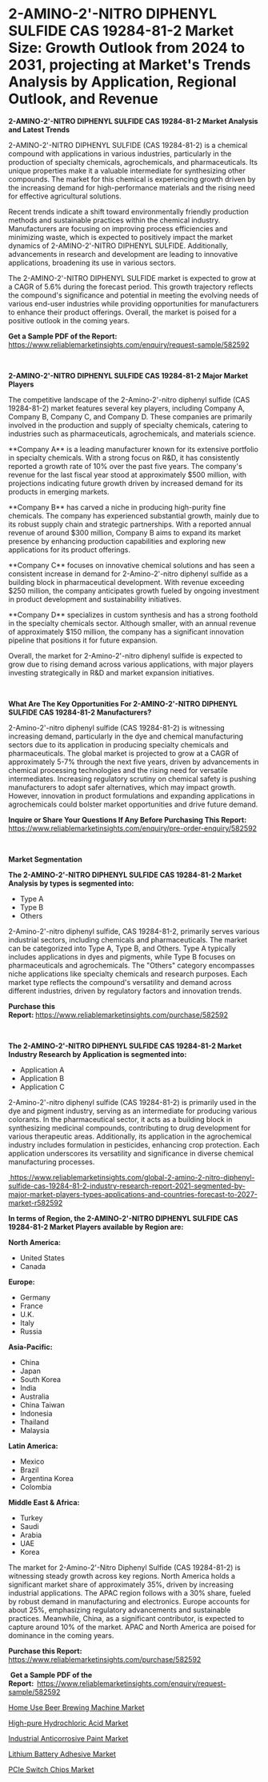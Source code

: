 <p><h1>2-AMINO-2'-NITRO DIPHENYL SULFIDE CAS 19284-81-2 Market Size: Growth Outlook from 2024 to 2031, projecting at Market's Trends Analysis by Application, Regional Outlook, and Revenue</h1></p><p><strong>2-AMINO-2'-NITRO DIPHENYL SULFIDE CAS 19284-81-2 Market Analysis and Latest Trends</strong></p>
<p><p>2-AMINO-2'-NITRO DIPHENYL SULFIDE (CAS 19284-81-2) is a chemical compound with applications in various industries, particularly in the production of specialty chemicals, agrochemicals, and pharmaceuticals. Its unique properties make it a valuable intermediate for synthesizing other compounds. The market for this chemical is experiencing growth driven by the increasing demand for high-performance materials and the rising need for effective agricultural solutions.</p><p>Recent trends indicate a shift toward environmentally friendly production methods and sustainable practices within the chemical industry. Manufacturers are focusing on improving process efficiencies and minimizing waste, which is expected to positively impact the market dynamics of 2-AMINO-2'-NITRO DIPHENYL SULFIDE. Additionally, advancements in research and development are leading to innovative applications, broadening its use in various sectors.</p><p>The 2-AMINO-2'-NITRO DIPHENYL SULFIDE market is expected to grow at a CAGR of 5.6% during the forecast period. This growth trajectory reflects the compound's significance and potential in meeting the evolving needs of various end-user industries while providing opportunities for manufacturers to enhance their product offerings. Overall, the market is poised for a positive outlook in the coming years.</p></p>
<p><strong>Get a Sample PDF of the Report:&nbsp;</strong> <a href="https://www.reliablemarketinsights.com/enquiry/request-sample/582592?utm_campaign=1549&utm_medium=2&utm_source=Github&utm_content=ia&utm_term=13102024&utm_id=2-amino-2-nitro-diphenyl-sulfide-cas-19284-81-2">https://www.reliablemarketinsights.com/enquiry/request-sample/582592</a></p>
<p>&nbsp;</p>
<p><strong>2-AMINO-2'-NITRO DIPHENYL SULFIDE CAS 19284-81-2 Major Market Players</strong></p>
<p><p>The competitive landscape of the 2-Amino-2'-nitro diphenyl sulfide (CAS 19284-81-2) market features several key players, including Company A, Company B, Company C, and Company D. These companies are primarily involved in the production and supply of specialty chemicals, catering to industries such as pharmaceuticals, agrochemicals, and materials science.</p><p>**Company A** is a leading manufacturer known for its extensive portfolio in specialty chemicals. With a strong focus on R&D, it has consistently reported a growth rate of 10% over the past five years. The company's revenue for the last fiscal year stood at approximately $500 million, with projections indicating future growth driven by increased demand for its products in emerging markets.</p><p>**Company B** has carved a niche in producing high-purity fine chemicals. The company has experienced substantial growth, mainly due to its robust supply chain and strategic partnerships. With a reported annual revenue of around $300 million, Company B aims to expand its market presence by enhancing production capabilities and exploring new applications for its product offerings.</p><p>**Company C** focuses on innovative chemical solutions and has seen a consistent increase in demand for 2-Amino-2'-nitro diphenyl sulfide as a building block in pharmaceutical development. With revenue exceeding $250 million, the company anticipates growth fueled by ongoing investment in product development and sustainability initiatives.</p><p>**Company D** specializes in custom synthesis and has a strong foothold in the specialty chemicals sector. Although smaller, with an annual revenue of approximately $150 million, the company has a significant innovation pipeline that positions it for future expansion.</p><p>Overall, the market for 2-Amino-2'-nitro diphenyl sulfide is expected to grow due to rising demand across various applications, with major players investing strategically in R&D and market expansion initiatives.</p></p>
<p>&nbsp;</p>
<p><strong>What Are The Key Opportunities For 2-AMINO-2'-NITRO DIPHENYL SULFIDE CAS 19284-81-2 Manufacturers?</strong></p>
<p><p>2-Amino-2'-nitro diphenyl sulfide (CAS 19284-81-2) is witnessing increasing demand, particularly in the dye and chemical manufacturing sectors due to its application in producing specialty chemicals and pharmaceuticals. The global market is projected to grow at a CAGR of approximately 5-7% through the next five years, driven by advancements in chemical processing technologies and the rising need for versatile intermediates. Increasing regulatory scrutiny on chemical safety is pushing manufacturers to adopt safer alternatives, which may impact growth. However, innovation in product formulations and expanding applications in agrochemicals could bolster market opportunities and drive future demand.</p></p>
<p><strong>Inquire or Share Your Questions If Any Before Purchasing This Report:</strong> <a href="https://www.reliablemarketinsights.com/enquiry/pre-order-enquiry/582592?utm_campaign=1549&utm_medium=2&utm_source=Github&utm_content=ia&utm_term=13102024&utm_id=2-amino-2-nitro-diphenyl-sulfide-cas-19284-81-2">https://www.reliablemarketinsights.com/enquiry/pre-order-enquiry/582592</a></p>
<p>&nbsp;</p>
<p><strong>Market Segmentation</strong></p>
<p><strong>The 2-AMINO-2'-NITRO DIPHENYL SULFIDE CAS 19284-81-2 Market Analysis by types is segmented into:</strong></p>
<p><ul><li>Type A</li><li>Type B</li><li>Others</li></ul></p>
<p><p>2-Amino-2'-nitro diphenyl sulfide, CAS 19284-81-2, primarily serves various industrial sectors, including chemicals and pharmaceuticals. The market can be categorized into Type A, Type B, and Others. Type A typically includes applications in dyes and pigments, while Type B focuses on pharmaceuticals and agrochemicals. The "Others" category encompasses niche applications like specialty chemicals and research purposes. Each market type reflects the compound's versatility and demand across different industries, driven by regulatory factors and innovation trends.</p></p>
<p><strong>Purchase this Report:&nbsp;</strong><a href="https://www.reliablemarketinsights.com/purchase/582592?utm_campaign=1549&utm_medium=2&utm_source=Github&utm_content=ia&utm_term=13102024&utm_id=2-amino-2-nitro-diphenyl-sulfide-cas-19284-81-2">https://www.reliablemarketinsights.com/purchase/582592</a></p>
<p>&nbsp;</p>
<p><strong>The 2-AMINO-2'-NITRO DIPHENYL SULFIDE CAS 19284-81-2 Market Industry Research by Application is segmented into:</strong></p>
<p><ul><li>Application A</li><li>Application B</li><li>Application C</li></ul></p>
<p><p>2-Amino-2'-nitro diphenyl sulfide (CAS 19284-81-2) is primarily used in the dye and pigment industry, serving as an intermediate for producing various colorants. In the pharmaceutical sector, it acts as a building block in synthesizing medicinal compounds, contributing to drug development for various therapeutic areas. Additionally, its application in the agrochemical industry includes formulation in pesticides, enhancing crop protection. Each application underscores its versatility and significance in diverse chemical manufacturing processes.</p></p>
<p><a href="https://www.reliablemarketinsights.com/global-2-amino-2-nitro-diphenyl-sulfide-cas-19284-81-2-industry-research-report-2021-segmented-by-major-market-players-types-applications-and-countries-forecast-to-2027-market-r582592?utm_campaign=1549&utm_medium=2&utm_source=Github&utm_content=ia&utm_term=13102024&utm_id=2-amino-2-nitro-diphenyl-sulfide-cas-19284-81-2">&nbsp;https://www.reliablemarketinsights.com/global-2-amino-2-nitro-diphenyl-sulfide-cas-19284-81-2-industry-research-report-2021-segmented-by-major-market-players-types-applications-and-countries-forecast-to-2027-market-r582592</a></p>
<p><strong>In terms of Region, the 2-AMINO-2'-NITRO DIPHENYL SULFIDE CAS 19284-81-2 Market Players available by Region are:</strong></p>
<p>
    <p> <strong> North America: </strong>
        <ul>
            <li>United States</li>
            <li>Canada</li>
        </ul>
        </p> 
    <p> <strong> Europe: </strong>
        <ul>
            <li>Germany</li>
            <li>France</li>
            <li>U.K.</li>
            <li>Italy</li>
            <li>Russia</li>
        </ul>
        </p> 
    <p> <strong> Asia-Pacific: </strong>
        <ul>
            <li>China</li>
            <li>Japan</li>
            <li>South Korea</li>
            <li>India</li>
            <li>Australia</li>
            <li>China Taiwan</li>
            <li>Indonesia</li>
            <li>Thailand</li>
            <li>Malaysia</li>
        </ul>
        </p> 
    <p> <strong> Latin America: </strong>
        <ul>
            <li>Mexico</li>
            <li>Brazil</li>
            <li>Argentina Korea</li>
            <li>Colombia</li>
        </ul>
        </p> 
    <p> <strong> Middle East & Africa: </strong>
        <ul>
            <li>Turkey</li>
            <li>Saudi</li>
            <li>Arabia</li>
            <li>UAE</li>
            <li>Korea</li>
        </ul>
    </p>
    </p>
<p><p>The market for 2-Amino-2'-Nitro Diphenyl Sulfide (CAS 19284-81-2) is witnessing steady growth across key regions. North America holds a significant market share of approximately 35%, driven by increasing industrial applications. The APAC region follows with a 30% share, fueled by robust demand in manufacturing and electronics. Europe accounts for about 25%, emphasizing regulatory advancements and sustainable practices. Meanwhile, China, as a significant contributor, is expected to capture around 10% of the market. APAC and North America are poised for dominance in the coming years.</p></p>
<p><strong>Purchase this Report: </strong><a href="https://www.reliablemarketinsights.com/purchase/582592?utm_campaign=1549&utm_medium=2&utm_source=Github&utm_content=ia&utm_term=13102024&utm_id=2-amino-2-nitro-diphenyl-sulfide-cas-19284-81-2">https://www.reliablemarketinsights.com/purchase/582592</a></p>
<p>&nbsp;<strong>Get a Sample PDF of the Report:&nbsp;&nbsp;</strong><a href="https://www.reliablemarketinsights.com/enquiry/request-sample/582592?utm_campaign=1549&utm_medium=2&utm_source=Github&utm_content=ia&utm_term=13102024&utm_id=2-amino-2-nitro-diphenyl-sulfide-cas-19284-81-2">https://www.reliablemarketinsights.com/enquiry/request-sample/582592</a></p>
<p><strong></strong></p>
<p><p><a href="https://www.linkedin.com/pulse/navigating-change-home-use-beer-brewing-machine-landscapes-metamorphosis-2251c?utm_campaign=1549&utm_medium=2&utm_source=Github&utm_content=ia&utm_term=13102024&utm_id=2-amino-2-nitro-diphenyl-sulfide-cas-19284-81-2">Home Use Beer Brewing Machine Market</a></p><p><a href="https://www.linkedin.com/pulse/future-high-pure-hydrochloric-acid-market-global-forecast-trends-fgyyc?utm_campaign=1549&utm_medium=2&utm_source=Github&utm_content=ia&utm_term=13102024&utm_id=2-amino-2-nitro-diphenyl-sulfide-cas-19284-81-2">High-pure Hydrochloric Acid Market</a></p><p><a href="https://www.linkedin.com/pulse/unveiling-market-trends-global-industrial-anticorrosive-paint-1q8yc?utm_campaign=1549&utm_medium=2&utm_source=Github&utm_content=ia&utm_term=13102024&utm_id=2-amino-2-nitro-diphenyl-sulfide-cas-19284-81-2">Industrial Anticorrosive Paint Market</a></p><p><a href="https://www.linkedin.com/pulse/lithium-battery-adhesive-market-global-regional-analysis-focus-kflce?utm_campaign=1549&utm_medium=2&utm_source=Github&utm_content=ia&utm_term=13102024&utm_id=2-amino-2-nitro-diphenyl-sulfide-cas-19284-81-2">Lithium Battery Adhesive Market</a></p><p><a href="https://www.linkedin.com/pulse/insights-pcie-switch-chips-market-players-size-geographical-jzslc?utm_campaign=1549&utm_medium=2&utm_source=Github&utm_content=ia&utm_term=13102024&utm_id=2-amino-2-nitro-diphenyl-sulfide-cas-19284-81-2">PCIe Switch Chips Market</a></p></p>